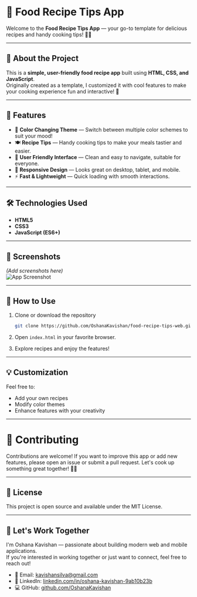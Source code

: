 # 🍲 Food Recipe Tips App

Welcome to the **Food Recipe Tips App** — your go-to template for delicious recipes and handy cooking tips! 🍳✨

---

## 🚀 About the Project

This is a **simple, user-friendly food recipe app** built using **HTML, CSS, and JavaScript**.  
Originally created as a template, I customized it with cool features to make your cooking experience fun and interactive! 🎉

---

## 🎨 Features

- 🎨 **Color Changing Theme** — Switch between multiple color schemes to suit your mood!  
- 🍽️ **Recipe Tips** — Handy cooking tips to make your meals tastier and easier.  
- 🤝 **User Friendly Interface** — Clean and easy to navigate, suitable for everyone.  
- 📱 **Responsive Design** — Looks great on desktop, tablet, and mobile.  
- ⚡ **Fast & Lightweight** — Quick loading with smooth interactions.

---

## 🛠️ Technologies Used

- **HTML5**  
- **CSS3**  
- **JavaScript (ES6+)**

---

## 📸 Screenshots

*(Add screenshots here)*  
![App Screenshot](link-to-your-screenshot.png)

---

## 🎯 How to Use

1. Clone or download the repository  
   ```bash
   git clone https://github.com/OshanaKavishan/food-recipe-tips-web.git
   ```
2. Open `index.html` in your favorite browser.

3. Explore recipes and enjoy the features!

---

## 💡 Customization

Feel free to:

- Add your own recipes  
- Modify color themes  
- Enhance features with your creativity  

---

# 🤝 Contributing

Contributions are welcome! If you want to improve this app or add new features, please open an issue or submit a pull request. Let's cook up something great together! 🍳🔥

---

## 📄 License

This project is open source and available under the MIT License.

---

## 🤝 Let's Work Together

I'm Oshana Kavishan — passionate about building modern web and mobile applications.  
If you're interested in working together or just want to connect, feel free to reach out!

- 📧 Email: kavishansilva@gmail.com  
- 🔗 LinkedIn: [linkedin.com/in/oshana-kavishan-9ab10b23b](https://www.linkedin.com/in/oshana-kavishan-9ab10b23b)  
- 💻 GitHub: [github.com/OshanaKavishan](https://github.com/OshanaKavishan)
